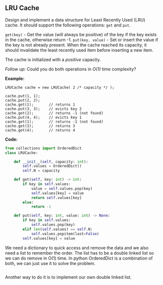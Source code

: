 ## LRU Cache

Design and implement a data structure for Least Recently Used (LRU) cache. It should support the following operations: `get` and `put`.

`get(key)` - Get the value (will always be positive) of the key if the key exists in the cache, otherwise return -1.
`put(key, value)` - Set or insert the value if the key is not already present. When the cache reached its capacity, it should invalidate the least recently used item before inserting a new item.

The cache is initialized with a *positive* capacity.

*Follow up:*
Could you do both operations in *O(1)* time complexity?

**Example:**

```
LRUCache cache = new LRUCache( 2 /* capacity */ );

cache.put(1, 1);
cache.put(2, 2);
cache.get(1);       // returns 1
cache.put(3, 3);    // evicts key 2
cache.get(2);       // returns -1 (not found)
cache.put(4, 4);    // evicts key 1
cache.get(1);       // returns -1 (not found)
cache.get(3);       // returns 3
cache.get(4);       // returns 4
```
**Code:**

```python
from collections import OrderedDict
class LRUCache:

    def __init__(self, capacity: int):
        self.values = OrderedDict()
        self.N = capacity

    def get(self, key: int) -> int:
        if key in self.values:
            value = self.values.pop(key)
            self.values[key] = value
            return self.values[key]
        else:
            return -1

    def put(self, key: int, value: int) -> None:
        if key in self.values:
            self.values.pop(key)
        elif len(self.values) == self.N:
            self.values.popitem(last=False)
        self.values[key] = value
```
We need a dictionary to quick access and remove the data and we also need a list to remember the order. The list has to be a double linked list so we can do remove in O(1) time. In python OrderedDict is a combination of both, we can just use it to solve the problem.

```python
```
Another way to do it is to implement our own double linked list.
